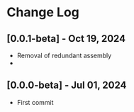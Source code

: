 # Change Log

## [0.0.1-beta] - Oct 19, 2024
- Removal of redundant assembly
- 
## [0.0.0-beta] - Jul 01, 2024
- First commit